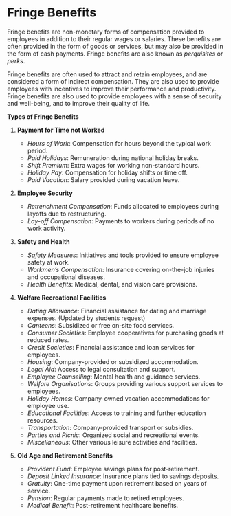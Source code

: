 # Fringe Benefits

Fringe benefits are non-monetary forms of compensation provided to employees in addition to their regular wages or salaries. These benefits are often provided in the form of goods or services, but may also be provided in the form of cash payments. Fringe benefits are also known as _perquisites_ or _perks_.

Fringe benefits are often used to attract and retain employees, and are considered a form of indirect compensation. They are also used to provide employees with incentives to improve their performance and productivity. Fringe benefits are also used to provide employees with a sense of security and well-being, and to improve their quality of life.


**Types of Fringe Benefits**

1. **Payment for Time not Worked**
     * _Hours of Work_: Compensation for hours beyond the typical work period.
     * _Paid Holidays_: Remuneration during national holiday breaks.
     * _Shift Premium_: Extra wages for working non-standard hours.
     * _Holiday Pay_: Compensation for holiday shifts or time off.
     * _Paid Vacation_: Salary provided during vacation leave.

2. **Employee Security**
     * _Retrenchment Compensation_: Funds allocated to employees during layoffs due to restructuring.
     * _Lay-off Compensation_: Payments to workers during periods of no work activity.

3. **Safety and Health**
     * _Safety Measures_: Initiatives and tools provided to ensure employee safety at work.
     * _Workmen’s Compensation_: Insurance covering on-the-job injuries and occupational diseases.
     * _Health Benefits_: Medical, dental, and vision care provisions.

4. **Welfare Recreational Facilities**
     * _Dating Allowance_: Financial assistance for dating and marriage expenses. (Updated by students request)
     * _Canteens_: Subsidized or free on-site food services.
     * _Consumer Societies_: Employee cooperatives for purchasing goods at reduced rates.
     * _Credit Societies_: Financial assistance and loan services for employees.
     * _Housing_: Company-provided or subsidized accommodation.
     * _Legal Aid_: Access to legal consultation and support.
     * _Employee Counselling_: Mental health and guidance services.
     * _Welfare Organisations_: Groups providing various support services to employees.
     * _Holiday Homes_: Company-owned vacation accommodations for employee use.
     * _Educational Facilities_: Access to training and further education resources.
     * _Transportation_: Company-provided transport or subsidies.
     * _Parties and Picnic_: Organized social and recreational events.
     * _Miscellaneous_: Other various leisure activities and facilities.

6. **Old Age and Retirement Benefits**
     * _Provident Fund_: Employee savings plans for post-retirement.
     * _Deposit Linked Insurance_: Insurance plans tied to savings deposits.
     * _Gratuity_: One-time payment upon retirement based on years of service.
     * _Pension_: Regular payments made to retired employees.
     * _Medical Benefit_: Post-retirement healthcare benefits. 
